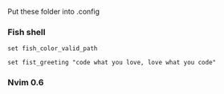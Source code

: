 Put these folder into .config

### Fish shell
```
set fish_color_valid_path
```

```
set fist_greeting "code what you love, love what you code"
```

### Nvim 0.6
